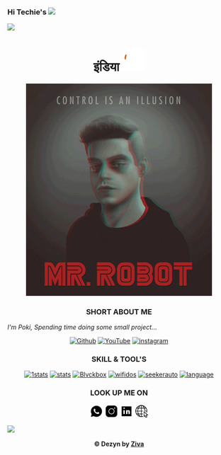 ### Hi Techie's  <img src="https://media.giphy.com/media/hvRJCLFzcasrR4ia7z/giphy.gif" width="10%">

<p>
<img src= "https://camo.githubusercontent.com/71b837571c48af3aa60a73dbc9d5936aa359d78efbfa8a6743cbbbc16b80ef4d/68747470733a2f2f63646e2e646973636f72646170702e636f6d2f6174746163686d656e74732f3830353930323039333930363630383138362f3830353931333937323533353539303932322f74656e6f722e676966"/>
</p>
<h1 align="center">
 इंडिया
<img src="img/in2.gif" width="10%" ></h1>

<p align="center">
<a href="http://github.com/adithziva"><img title="IMG" src="img/mr.gif" ></a>
</p>

<h3 align="center">SHORT ABOUT ME</h3>

_*I'm Poki, Spending time doing some small project...*_

<p align="center">
<a href="https://github.com/adithziva"><img title="Github" src="https://img.shields.io/badge/GITHUB-GIT CAT-99ffd6?style=for-the-badge&logo=github"></a>
<a href="https://youtube.com/channel/UCba0x-GTsHDPmJpAUWQ9UtQ"><img title="YouTube" src="https://img.shields.io/badge/GIT CAT-000000?style=for-the-badge&logo=Youtube"></a>
<a href="https://instagram.com/mr_ziva_"><img title="instagram" src="https://img.shields.io/badge/InstaGram-chat on-99ffd6?style=for-the-badge&logo=instagram"></a>
</p>



<h3 align="center">SKILL & TOOL'S</h3>
<p align="center">
<a href="https://github.com/adithziva"><img title="1stats" src="https://github-readme-streak-stats.herokuapp.com/?user=adithziva&theme=merko"></a>
<a href="https://github.com/adithziva"><img title="stats" src="https://github-readme-stats.vercel.app/api?username=adithziva&count_private=true&show_icons=true&title_color=fff&icon_color=00ffbf&text_color=9f9f9f&bg_color=000000&border_color=00ffbf"></a>
<a href="https://github.com/adithziva/Blvckbox"><img title="Blvckbox" src="https://github-readme-stats.vercel.app/api/pin/?username=adithziva&repo=Blvckbox&show_icons=true&title_color=ffff&icon_color=00ffbf&text_color=9f9f9f&bg_color=000000&border_color=00ffbf"></a>
<a href="https://github.com/adithziva/wifidos"><img title="wifidos" src="https://github-readme-stats.vercel.app/api/pin/?username=adithziva&repo=wifidos&&show_icons=true&title_color=ffff&icon_color=00ffbf&text_color=9f9f9f&bg_color=000000&border_color=00ffbf"></a>
<a href="https://github.com/adithziva/seekerauto"><img title="seekerauto" src="https://github-readme-stats.vercel.app/api/pin/?username=adithziva&repo=seekerauto&show_icons=true&title_color=ffff&icon_color=00ffbf&text_color=9f9f9f&bg_color=000000&border_color=00ffbf"></a>
<a href="https://github.com/adithziva"><img title="language" src="https://github-readme-stats.vercel.app/api/top-langs/?username=adithziva&show_icons=true&bg_color=50,ffffff,000000&title_color=000000&text_color=ffffff&border_color=00ffbf"></a>
</p>

<h3 align="center">LOOK UP ME ON</h3>

<p align="center">
<a href="https://wa.me/"><img title="IMG" src="img/1.gif" width="30" height="30"></a>
<a href="https://instagram.com/mr_ziva_"><img title="IMG" src="img/2.gif" width="30" height="30"></a>
<a href="https://www.linkedin.com/in/adith-ziva-ba3194211"><img title="IMG" src="img/6.gif" width="30" height="30"></a>
<a href="#"><img title="IMG" src="img/8.gif" width="30" height="30"></a>
</p>
<p>
<img src= "https://camo.githubusercontent.com/71b837571c48af3aa60a73dbc9d5936aa359d78efbfa8a6743cbbbc16b80ef4d/68747470733a2f2f63646e2e646973636f72646170702e636f6d2f6174746163686d656e74732f3830353930323039333930363630383138362f3830353931333937323533353539303932322f74656e6f722e676966"/>
</p>
<p>
<p align="center"><b>© Dezyn by <a href="https://instagram.com/mr_ziva_">Ziva</a></b>
</p>	
</p>
